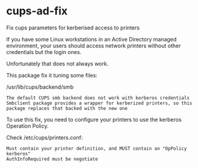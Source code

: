 # cups-ad-fix
Fix cups parameters for kerberised access to printers


If you have some Linux workstations in an Active Directory managed environment, your users should access network printers without other credentials but the login ones.

Unfortunately that does not always work.

This package fix it tuning some files:

/usr/lib/cups/backend/smb 

    The default CUPS smb backend does not work with kerberos credentials
    Smbclient package provides a wrapper for kerberized printers, so this
    package replaces that backed with the new one


To use this fix, you need to configure your printers to use the kerberos Operation Policy.

Check /etc/cups/printers.conf: 

    Must contain your printer definition, and MUST contain an "OpPolicy kerberos"
    AuthInfoRequired must be negotiate
    
